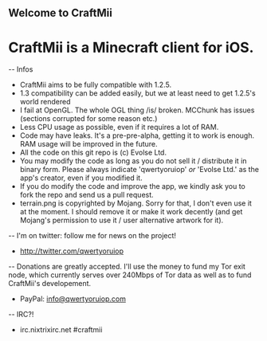 ## Welcome to CraftMii
# CraftMii is a Minecraft client for iOS.

-- Infos
* CraftMii aims to be fully compatible with 1.2.5.
* 1.3 compatibility can be added easily, but we at least need to get 1.2.5's world rendered
* I fail at OpenGL. The whole OGL thing /is/ broken. MCChunk has issues (sections corrupted for some reason etc.)
* Less CPU usage as possible, even if it requires a lot of RAM.
* Code may have leaks. It's a pre-pre-alpha, getting it to work is enough. RAM usage will be improved in the future.
* All the code on this git repo is (c) Evolse Ltd.
* You may modify the code as long as you do not sell it / distribute it in binary form. Please always indicate 'qwertyoruiop' _or_ 'Evolse Ltd.' as the app's creator, even if you modified it.
* If you do modify the code and improve the app, we kindly ask you to fork the repo and send us a pull request.
* terrain.png is copyrighted by Mojang. Sorry for that, I don't even use it at the moment. I should remove it or make it work decently (and get Mojang's permission to use it / user alternative artwork for it).

-- I'm on twitter: follow me for news on the project!
* http://twitter.com/qwertyoruiop

-- Donations are greatly accepted. I'll use the money to fund my Tor exit node, which currently serves over 240Mbps of Tor data as well as to fund CraftMii's developement.
* PayPal: info@qwertyoruiop.com

-- IRC?!
* irc.nixtrixirc.net #craftmii
